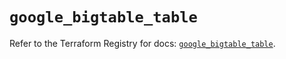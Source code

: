 # `google_bigtable_table`

Refer to the Terraform Registry for docs: [`google_bigtable_table`](https://registry.terraform.io/providers/hashicorp/google/6.7.0/docs/resources/bigtable_table).
